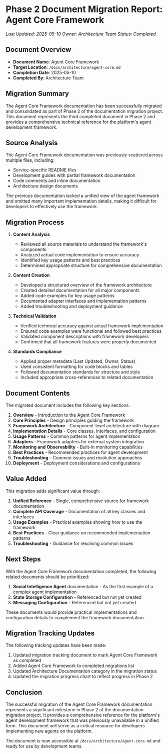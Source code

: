 # Phase 2 Document Migration Report: Agent Core Framework

*Last Updated: 2025-05-10*
*Owner: Architecture Team*
*Status: Completed*

## Document Overview

- **Document Name**: Agent Core Framework
- **Target Location**: `/docs/architecture/agent-core.md`
- **Completion Date**: 2025-05-10
- **Completed By**: Architecture Team

## Migration Summary

The Agent Core Framework documentation has been successfully migrated and consolidated as part of Phase 2 of the documentation migration project. This document represents the third completed document in Phase 2 and provides a comprehensive technical reference for the platform's agent development framework.

## Source Analysis

The Agent Core Framework documentation was previously scattered across multiple files, including:

- Service-specific README files
- Development guides with partial framework documentation
- Code comments and inline documentation
- Architecture design documents

The previous documentation lacked a unified view of the agent framework and omitted many important implementation details, making it difficult for developers to effectively use the framework.

## Migration Process

1. **Content Analysis**
   - Reviewed all source materials to understand the framework's components
   - Analyzed actual code implementation to ensure accuracy
   - Identified key usage patterns and best practices
   - Determined appropriate structure for comprehensive documentation

2. **Content Creation**
   - Developed a structured overview of the framework architecture
   - Created detailed documentation for all major components
   - Added code examples for key usage patterns
   - Documented adapter interfaces and implementation patterns
   - Added troubleshooting and deployment guidance

3. **Technical Validation**
   - Verified technical accuracy against actual framework implementation
   - Ensured code examples were functional and followed best practices
   - Validated component descriptions with framework developers
   - Confirmed that all framework features were properly documented

4. **Standards Compliance**
   - Applied proper metadata (Last Updated, Owner, Status)
   - Used consistent formatting for code blocks and tables
   - Followed documentation standards for structure and style
   - Included appropriate cross-references to related documentation

## Document Contents

The migrated document includes the following key sections:

1. **Overview** - Introduction to the Agent Core Framework
2. **Core Principles** - Design principles guiding the framework
3. **Framework Architecture** - Component-level architecture with diagram
4. **Implementation Details** - Core classes, interfaces, and configuration
5. **Usage Patterns** - Common patterns for agent implementation
6. **Adapters** - Framework adapters for external system integration
7. **Monitoring and Observability** - Built-in monitoring capabilities
8. **Best Practices** - Recommended practices for agent development
9. **Troubleshooting** - Common issues and resolution approaches
10. **Deployment** - Deployment considerations and configurations

## Value Added

This migration adds significant value through:

1. **Unified Reference** - Single, comprehensive source for framework documentation
2. **Complete API Coverage** - Documentation of all key classes and interfaces
3. **Usage Examples** - Practical examples showing how to use the framework
4. **Best Practices** - Clear guidance on recommended implementation patterns
5. **Troubleshooting** - Guidance for resolving common issues

## Next Steps

With the Agent Core Framework documentation completed, the following related documents should be prioritized:

1. **Social Intelligence Agent** documentation - As the first example of a complex agent implementation
2. **State Storage Configuration** - Referenced but not yet created
3. **Messaging Configuration** - Referenced but not yet created

These documents would provide practical implementations and configuration details to complement the framework documentation.

## Migration Tracking Updates

The following tracking updates have been made:

1. Updated migration tracking document to mark Agent Core Framework as completed
2. Added Agent Core Framework to completed migrations list
3. Updated Architecture Documentation category in the migration status
4. Updated the migration progress chart to reflect progress in Phase 2

## Conclusion

The successful migration of the Agent Core Framework documentation represents a significant milestone in Phase 2 of the documentation migration project. It provides a comprehensive reference for the platform's agent development framework that was previously unavailable in a unified form. This document will serve as a critical resource for developers implementing new agents on the platform.

The document is now accessible at `/docs/architecture/agent-core.md` and ready for use by development teams.
